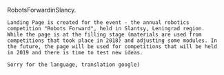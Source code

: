RobotsForwardinSlancy.

    Landing Page is created for the event - the annual robotics competition "Robots Forward", held in Slantsy, Leningrad region.
    While the page is at the filling stage (materials are used from competitions that took place in 2018) and adjusting some modules. In the future, the page will be used for competitions that will be held in 2019 and there is time to test new ideas.
    
    Sorry for the language, translation google)
